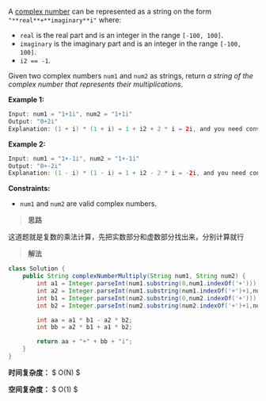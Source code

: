 A [complex number](https://en.wikipedia.org/wiki/Complex_number) can be represented as a string on the form `"**real**+**imaginary**i"` where:

- `real` is the real part and is an integer in the range `[-100, 100]`.
- `imaginary` is the imaginary part and is an integer in the range `[-100, 100]`.
- `i2 == -1`.

Given two complex numbers `num1` and `num2` as strings, return *a string of the complex number that represents their multiplications*.

 

**Example 1:**

```java
Input: num1 = "1+1i", num2 = "1+1i"
Output: "0+2i"
Explanation: (1 + i) * (1 + i) = 1 + i2 + 2 * i = 2i, and you need convert it to the form of 0+2i.
```

**Example 2:**

```java
Input: num1 = "1+-1i", num2 = "1+-1i"
Output: "0+-2i"
Explanation: (1 - i) * (1 - i) = 1 + i2 - 2 * i = -2i, and you need convert it to the form of 0+-2i.
```

 

**Constraints:**

- `num1` and `num2` are valid complex numbers.



> **思路**

这道题就是复数的乘法计算，先把实数部分和虚数部分找出来，分别计算就行



> **解法**

```java
class Solution {
    public String complexNumberMultiply(String num1, String num2) {
        int a1 = Integer.parseInt(num1.substring(0,num1.indexOf('+')));
        int a2 = Integer.parseInt(num1.substring(num1.indexOf('+')+1,num1.length()-1));
        int b1 = Integer.parseInt(num2.substring(0,num2.indexOf('+')));
        int b2 = Integer.parseInt(num2.substring(num2.indexOf('+')+1,num2.length()-1));

        int aa = a1 * b1 - a2 * b2;
        int bb = a2 * b1 + a1 * b2;

        return aa + "+" + bb + "i";
    }
}
```

**时间复杂度：** $ O(N) $

**空间复杂度：** $ O(1) $